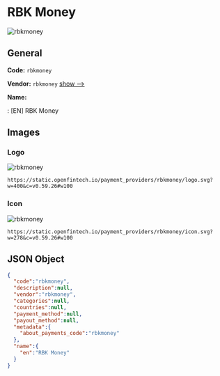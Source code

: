 
# RBK Money 
![rbkmoney](https://static.openfintech.io/payment_providers/rbkmoney/logo.svg?w=400&c=v0.59.26#w100)  

## General 
 
**Code:** `rbkmoney` 
 
**Vendor:** `rbkmoney` [show -->](/vendors/rbkmoney/) 
 
**Name:** 
 
:	[EN] RBK Money 
 

## Images 

### Logo 
 
![rbkmoney](https://static.openfintech.io/payment_providers/rbkmoney/logo.svg?w=400&c=v0.59.26#w100)  

```
https://static.openfintech.io/payment_providers/rbkmoney/logo.svg?w=400&c=v0.59.26#w100
```  

### Icon 
 
![rbkmoney](https://static.openfintech.io/payment_providers/rbkmoney/icon.svg?w=278&c=v0.59.26#w100)  

```
https://static.openfintech.io/payment_providers/rbkmoney/icon.svg?w=278&c=v0.59.26#w100
```  

## JSON Object 

```json
{
  "code":"rbkmoney",
  "description":null,
  "vendor":"rbkmoney",
  "categories":null,
  "countries":null,
  "payment_method":null,
  "payout_method":null,
  "metadata":{
    "about_payments_code":"rbkmoney"
  },
  "name":{
    "en":"RBK Money"
  }
}
```  
